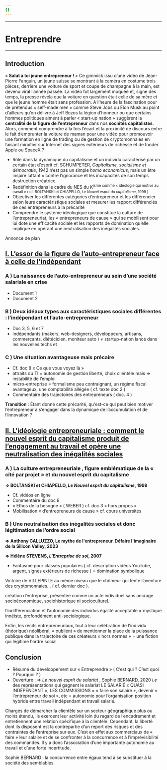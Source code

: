 ```yaml
---
{}
---
```

***
# Entreprendre
***
## Introduction 

« **Salut à toi jeune entrepreneur !** » Ce gimmick issu d’une vidéo de Jean-Pierre Fanguin, un jeune suisse se montrant à la caméra en costume trois pièces, derrière une voiture de sport et coupe de champagne à la main, est devenu viral l’année passée. La vidéo fut largement moquée et, signe des temps, la presse révéla que la voiture en question était celle de sa mère et que le jeune homme était sans profession. A l’heure de la fascination pour de prétendus « self-made men » comme Steve Jobs ou Elon Musk au point d’ailleurs qu’on délivre à Jeff Bezos la légion d’honneur ou que certains hommes politiques aiment à parler « start-up nation » suggèrent la **centralité de la figure de l’entrepreneur** dans nos **sociétés capitalistes**. Alors, comment comprendre à la fois l’écart et la proximité de discours entre le fait d’emprunter la voiture de maman pour une vidéo pour promouvoir une formation en ligne de trading ou de gestion de cryptomonnaies en faisant miroitier sur Internet des signes extérieurs de richesse et de fonder Apple ou SpaceX ? 

- Rôle dans la dynamique du capitalisme et un individu caractérisé par un certain état d’esprit cf. SCHUMPETER, *Capitalisme, socialisme et démocratie*, 1942 n’est pas un simple _homo economicus_, mais un être inspiré luttant « contre l’ignorance et les incapacités de son temps destruction créatrice. 
- Redéfinition dans le cadre du NES du K<sup>isme</u> comme « idéologie qui motive au travail » ( cf.  BOLTANSKI et CHIAPELLO, *Le Nouvel esprit du capitalisme*, 1999 )
- Objectiver les différentes catégories d’entrepreneur et les différencier selon leurs caractéristique sociales et mesurer les rapport différenciés  de ces entrepreneurs à la précarité 
- Comprendre le système idéologique que constitue la culture de l’entrepreneuriat, les « entrepreneurs de cause » qui se mobilisent pour lui dote une efficacité sociale et les rapports de domination qu’elle implique en opérant une neutralisation des inégalités sociales.  

Annonce de plan 

## <u>I. L’essor de la figure de l’auto-entrepreneur face à celle de l’indépendant</u>  

### A ) La naissance de l’auto-entrepreneur au sein d’une société salariale en crise 

- Document 1
- Document 2 

### B ) Deux idéaux types aux caractéristiques sociales différentes : l’indépendant et l’auto-entrepreneur

- Doc 3, 5, 6 et 7 
- indépendants (makers, web-designers, développeurs,  artisans, commerçants, diétécicien, moniteur auto ) ≠ startup-nation lancé dans les nouvelles techs et 
### C ) Une situation avantageuse mais précaire 

- Cf. doc 8 « Ce que vous voyez là » 
- attraits du TI = autonomie de gestion liberté, choix clientèle mais ⇒ instabilité de l’emploi 
- micro-entreprise = formalisme peu contraignant, un régime fiscal avantageux, une comptabilité allégée ( cf. texte doc 2 ) 
- Commentaire des trajectoires des entrepreneurs ( doc. 4 )

**Transition** : Étant donné cette précarité, qu'est-ce qui peut bien motiver l’entrepreneur à s’engager dans la dynamique de l’accumulation et de l’innovation ? 

## <u>II. L’idéologie entrepreneuriale : comment le nouvel esprit du capitalisme produit de l’engagement au travail et opère une neutralisation des inégalités sociales</u>  

### A ) La culture entrepreneuriale , figure emblématique de la « cité par projet » et du nouvel esprit du capitalisme 

**⇒ BOLTANSKI et CHIAPELLO, *Le Nouvel esprit du capitalisme*, 1999**

- Cf. vidéos en ligne 
- Commentaire du doc 8 
- « Ethos de la besogne » ( WEBER ) cf. doc 3 « hors propos »
- Mobilisation « d’entrepreneurs de cause » cf. cours universités 

### B ) Une neutralisation des inégalités sociales et donc légitimation de l’ordre social 

**⇒ Anthony GALLUZZO, Le mythe de l'entrepreneur. Défaire l'imaginaire de la Silicon Valley, 2023**

**⇒ Hélène STEVENS, *L’Entreprise de soi*, 2007** 

- Fantasme pour classes populaires ( cf. description vidéos YouTube, argent, signes extérieurs de richesse ) = domination symbolique 

Victoire de VILLEPINTE au même niveau que le chômeur qui tente l’aventure des cryptomonnaies… ( cf. dernier doc ). 

création d’entreprise, présentée comme un acte individuel sans ancrage socioéconomique, sociohistorique ni socioculturel.

l’indifférenciation et l’autonomie des individus égalité acceptable = mystique innéiste, profondément anti-sociologique.

Enfin, les récits entrepreneuriaux, tout à leur célébration de l’individu (théorique) néolibéral, « oublient » de mentionner la place de la puissance publique dans la trajectoire de ces créateurs « hors normes » =  une fiction qui légitime l'ordre social 

## Conclusion 

- Résumé du développement sur « Entreprendre » ( C’est qui ? C’est quoi ? Pourquoi ? )
- Ouverture : ⇒ *Le nouvel esprit du salariat* , Sophie BERNARD, 2020 *i.e* des représentations qui gagnent le salariat LE SALARIÉ « QUASI INDÉPENDANT », LES COMMISSIONS = « faire son salaire », devenir « l’entrepreneur de soi », etc = autonomie pour l’organisation position hybride entre travail indépendant et travail salarié.

Chargés de démarcher la clientèle sur un secteur géographique plus ou moins étendu, ils exercent leur activité loin du regard de l’encadrement et entretiennent une relation spécifique à la clientèle. Cependant, la liberté dont ils disposent est la contrepartie d’un report des risques et des contraintes de l’entreprise sur eux. C’est en effet aux commerciaux de « faire » leur salaire et de se confronter à  la concurrence et à l’imprévisibilité des commandes. Il y a donc l’association d’une importante autonomie au travail et d’une forte incertitude.

Sophie BERNARD : la concurrence entre égaux tend à se substituer à la société des semblables. 